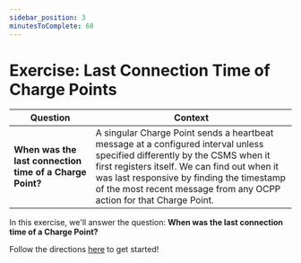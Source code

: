 ```yaml
---
sidebar_position: 3
minutesToComplete: 60
---
```


# Exercise: Last Connection Time of Charge Points


| Question                                                 | Context                                                                                                                                                                                                                                                                                         |
|----------------------------------------------------------|-------------------------------------------------------------------------------------------------------------------------------------------------------------------------------------------------------------------------------------------------------------------------------------------------|
| **When was the last connection time of a Charge Point?** | A singular Charge Point sends a heartbeat message at a configured interval unless specified differently by the CSMS when it first registers itself. We can find out when it was last responsive by finding the timestamp of the most recent message from any OCPP action for that Charge Point. |

In this exercise, we'll answer the question: **When was the last connection time of a Charge Point?**

Follow the directions [here](https://github.com/Data-Dynamos/excercise-ev-databricks/tree/master/last-connection-time-charge-points) to get started!
